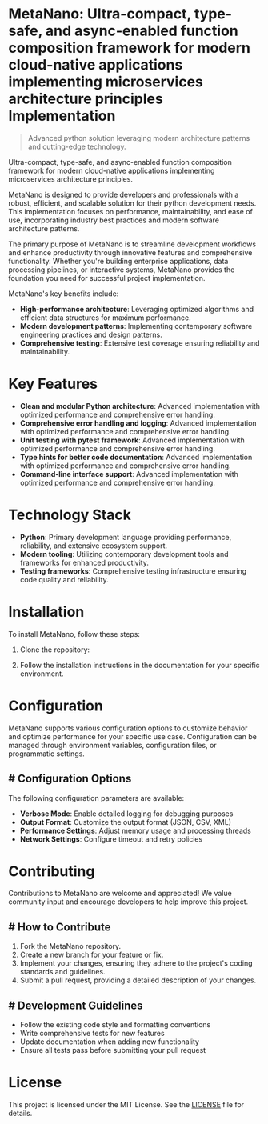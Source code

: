<!-- fallback_MetaNano_20250802214131_68307 -->

# MetaNano: Ultra-compact, type-safe, and async-enabled function composition framework for modern cloud-native applications implementing microservices architecture principles Implementation
> Advanced python solution leveraging modern architecture patterns and cutting-edge technology.

Ultra-compact, type-safe, and async-enabled function composition framework for modern cloud-native applications implementing microservices architecture principles.

MetaNano is designed to provide developers and professionals with a robust, efficient, and scalable solution for their python development needs. This implementation focuses on performance, maintainability, and ease of use, incorporating industry best practices and modern software architecture patterns.

The primary purpose of MetaNano is to streamline development workflows and enhance productivity through innovative features and comprehensive functionality. Whether you're building enterprise applications, data processing pipelines, or interactive systems, MetaNano provides the foundation you need for successful project implementation.

MetaNano's key benefits include:

* **High-performance architecture**: Leveraging optimized algorithms and efficient data structures for maximum performance.
* **Modern development patterns**: Implementing contemporary software engineering practices and design patterns.
* **Comprehensive testing**: Extensive test coverage ensuring reliability and maintainability.

# Key Features

* **Clean and modular Python architecture**: Advanced implementation with optimized performance and comprehensive error handling.
* **Comprehensive error handling and logging**: Advanced implementation with optimized performance and comprehensive error handling.
* **Unit testing with pytest framework**: Advanced implementation with optimized performance and comprehensive error handling.
* **Type hints for better code documentation**: Advanced implementation with optimized performance and comprehensive error handling.
* **Command-line interface support**: Advanced implementation with optimized performance and comprehensive error handling.

# Technology Stack

* **Python**: Primary development language providing performance, reliability, and extensive ecosystem support.
* **Modern tooling**: Utilizing contemporary development tools and frameworks for enhanced productivity.
* **Testing frameworks**: Comprehensive testing infrastructure ensuring code quality and reliability.

# Installation

To install MetaNano, follow these steps:

1. Clone the repository:


2. Follow the installation instructions in the documentation for your specific environment.

# Configuration

MetaNano supports various configuration options to customize behavior and optimize performance for your specific use case. Configuration can be managed through environment variables, configuration files, or programmatic settings.

## # Configuration Options

The following configuration parameters are available:

* **Verbose Mode**: Enable detailed logging for debugging purposes
* **Output Format**: Customize the output format (JSON, CSV, XML)
* **Performance Settings**: Adjust memory usage and processing threads
* **Network Settings**: Configure timeout and retry policies

# Contributing

Contributions to MetaNano are welcome and appreciated! We value community input and encourage developers to help improve this project.

## # How to Contribute

1. Fork the MetaNano repository.
2. Create a new branch for your feature or fix.
3. Implement your changes, ensuring they adhere to the project's coding standards and guidelines.
4. Submit a pull request, providing a detailed description of your changes.

## # Development Guidelines

* Follow the existing code style and formatting conventions
* Write comprehensive tests for new features
* Update documentation when adding new functionality
* Ensure all tests pass before submitting your pull request

# License

This project is licensed under the MIT License. See the [LICENSE](https://github.com/cerenyilmazjinx/MetaNano/blob/main/LICENSE) file for details.
